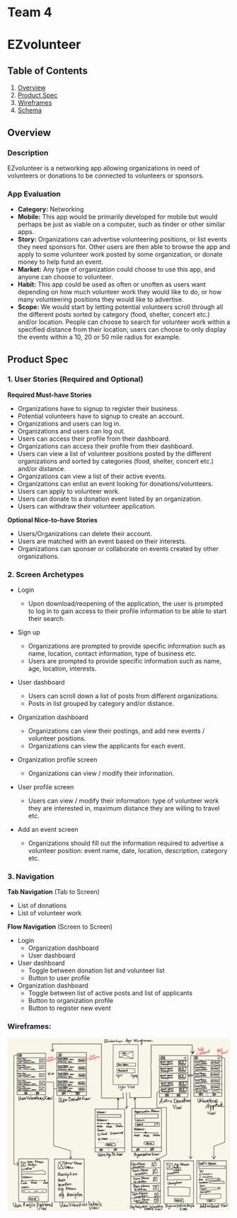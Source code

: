 Team 4
===

# EZvolunteer

## Table of Contents
1. [Overview](#Overview)
1. [Product Spec](#Product-Spec)
1. [Wireframes](#Wireframes)
2. [Schema](#Schema)

## Overview
### Description
EZvolunteer is a networking app allowing organizations in need of volunteers or donations to be connected to volunteers or sponsors.

### App Evaluation
- **Category:** Networking
- **Mobile:** This app would be primarily developed for mobile but would perhaps be just as viable on a computer, such as tinder or other similar apps.
- **Story:** Organizations can advertise volunteering positions, or list events they need sponsors for. Other users are then able to browse the app and apply to some volunteer work posted by some organization, or donate money to help fund an event.
- **Market:** Any type of organization could choose to use this app, and anyone can choose to volunteer. 
- **Habit:** This app could be used as often or unoften as users want depending on how much volunteer work they would like to do, or how many volunteering positions they would like to advertise. 
- **Scope:** We would start by letting potential volunteers scroll through all the different posts sorted by category (food, shelter, concert etc.) and/or location. People can choose to search for volunteer work within a specified distance from their location; users can choose to only display the events within a 10, 20 or 50 mile radius for example. 

## Product Spec

### 1. User Stories (Required and Optional)

**Required Must-have Stories**

* Organizations have to signup to register their business.
* Potential volunteers have to signup to create an account.
* Organizations and users can log in.
* Organizations and users can log out.
* Users can access their profile from their dashboard.
* Organizations can access their profile from their dashboard.
* Users can view a list of volunteer positions posted by the different organizations and sorted by categories (food, shelter, concert etc.) and/or distance.
* Organizations can view a list of their active events.
* Organizations can enlist an event looking for donations/volunteers.
* Users can apply to volunteer work.
* Users can donate to a donation event listed by an organization.
* Users can withdraw their volunteer application.

**Optional Nice-to-have Stories**

* Users/Organizations can delete their account.
* Users are matched with an event based on their interests.
* Organizations can sponser or collaborate on events created by other organizations.

### 2. Screen Archetypes

* Login
   * Upon download/reopening of the application, the user is prompted to log in to gain access to their profile information to be able to start their search.

* Sign up
   * Organizations are prompted to provide specific information such as name, location, contact information, type of business etc. 
   * Users are prompted to provide specific information such as name, age, location, interests.
   
* User dashboard 
    * Users can scroll down a list of posts from different organizations.
    * Posts in list grouped by category and/or distance.

* Organization dashboard 
    * Organizations can view their postings, and add new events / volunteer positions.
    * Organizations can view the applicants for each event. 

* Organization profile screen 
    * Organizations can view / modify their information. 

* User profile screen
    * Users can view / modify their information: type of volunteer work they are interested in, maximum distance they are willing to travel etc.

* Add an event screen
    * Organizations should fill out the information required to advertise a volunteer position: event name, date, location, description, category etc. 

### 3. Navigation

**Tab Navigation** (Tab to Screen)

* List of donations
* List of volunteer work 


**Flow Navigation** (Screen to Screen)

* Login
   * Organization dashboard
   * User dashboard
* User dashboard
   * Toggle between donation list and volunteer list
   * Button to user profile
* Organization dashboard
   * Toggle between list of active posts and list of applicants
   * Button to organization profile
   * Button to register new event 
   

### Wireframes:
<img src="https://github.com/CodePath-Team4/EZvolunteer/blob/master/Wireframe.jpeg" width=800><br>
